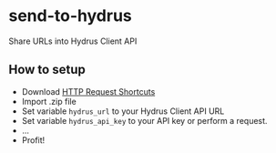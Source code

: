 # send-to-hydrus
Share URLs into Hydrus Client API

## How to setup
  - Download [HTTP Request Shortcuts](https://http-shortcuts.rmy.ch/)
  - Import .zip file
  - Set variable `hydrus_url` to your Hydrus Client API URL
  - Set variable `hydrus_api_key` to your API key or perform a request.
  - ...
  - Profit!
